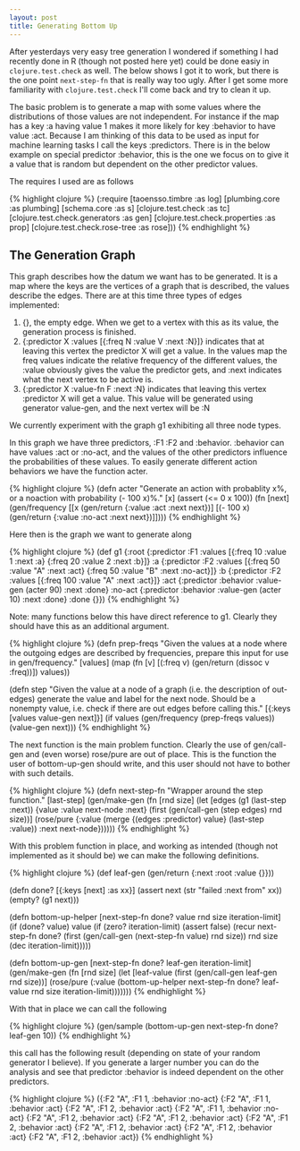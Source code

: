 ```yaml
---
layout: post
title: Generating Bottom Up
---
```


After yesterdays very easy tree generation I wondered if something I had recently
done in R (though not posted here yet) could be done easiy in `clojure.test.check`
as well.  The below shows I got it to work, but there is the one point `next-step-fn`
that is really way too ugly.  After I get some more familiarity with
`clojure.test.check` I'll come back and try to clean it up.

The basic problem is to generate a map with some values where the distributions
of those values are not independent.  For instance if the map has a key :a having
value 1 makes it more likely for key :behavior to have value :act.  Because I am
thinking of this data to be used as input for machine learning tasks I call the
keys :predictors.  There is in the below example on special predictor :behavior,
this is the one we focus on to give it a value that is random but dependent
on the other predictor values.

The requires I used are as follows

{% highlight clojure %}
(:require [taoensso.timbre :as log]
            [plumbing.core :as plumbing]
            [schema.core :as s]
            [clojure.test.check :as tc]
            [clojure.test.check.generators :as gen]
            [clojure.test.check.properties :as prop]
            [clojure.test.check.rose-tree :as rose]))
{% endhighlight %}

## The Generation Graph

This graph describes how the datum we want has to be generated.  It is a
map where the keys are the vertices of a graph that is described, the values
describe the edges.  There are at this time three types of edges implemented:

1. {}, the empty edge.  When we get to a vertex with this as its value, the
   generation process is finished.
2. {:predictor X :values [{:freq N :value V :next :N}]} indicates that at
   leaving this vertex the predictor X will get a value.  In the values map
   the freq values indicate the relative frequency of the different values,
   the :value obviously gives the value the predictor gets, and :next indicates
   what the next vertex to be active is.
3. {:predictor X :value-fn F :next :N} indicates that leaving this vertex
   :predictor X will get a value.  This value will be generated using generator
   value-gen, and the next vertex will be :N

We currently experiment with the graph g1 exhibiting all three node
types.

In this graph we have three predictors, :F1 :F2 and :behavior.  :behavior
can have values :act or :no-act, and the values of the other predictors
influence the probabilities of these values.  To easily generate different
action behaviors we have the function acter.

{% highlight clojure %}
(defn acter
  "Generate an action with probablity x%, or a noaction with probability (- 100 x)%."
  [x]
  (assert (<= 0 x 100))
  (fn [next]
    (gen/frequency [[x (gen/return {:value :act :next next})]
                    [(- 100 x) (gen/return {:value :no-act :next next})]])))
{% endhighlight %}

Here then is the graph we want to generate along

{% highlight clojure %}
(def g1 {:root {:predictor :F1 :values [{:freq 10 :value 1 :next :a}
                                       {:freq 20 :value 2 :next :b}]}
         :a {:predictor :F2 :values [{:freq 50 :value "A" :next :act}
                                    {:freq 50 :value "B" :next :no-act}]}
         :b {:predictor :F2 :values [{:freq 100 :value "A" :next :act}]}
         :act {:predictor :behavior :value-gen (acter 90) :next :done}
         :no-act {:predictor :behavior :value-gen (acter 10) :next :done}
         :done {}})
{% endhighlight %}

Note: many functions below this have direct reference to g1.  Clearly they should
have this as an additional argument.

{% highlight clojure %}
(defn prep-freqs
  "Given the values at a node where the outgoing edges are described by frequencies,
  prepare this input for use in gen/frequency."
  [values]
  (map (fn [v] [(:freq v) (gen/return (dissoc v :freq))]) values))

(defn step
  "Given the value at a node of a graph (i.e. the description of out-edges) generate
  the value and label for the next node.  Should be a nonempty value, i.e. check if
  there are out edges before calling this."
  [{:keys [values value-gen next]}]
  (if values
    (gen/frequency (prep-freqs values))
    (value-gen next)))
{% endhighlight %}

The next function is the main problem function.  Clearly the use of gen/call-gen and (even
worse) rose/pure are out of place.  This is the function the user of bottom-up-gen
should write, and this user should not have to bother with such details.

{% highlight clojure %}
(defn next-step-fn
  "Wrapper around the step function."
  [last-step]
  (gen/make-gen
   (fn [rnd size]
     (let [edges                            (g1 (last-step :next))
           {value :value next-node :next}   (first (gen/call-gen (step edges) rnd size))]
       (rose/pure {:value (merge {(edges :predictor) value}
                                (last-step :value))
                   :next next-node})))))
{% endhighlight %}

With this problem function in place, and working as intended (though not implemented
as it should be) we can make the following definitions.

{% highlight clojure %}
(def leaf-gen (gen/return {:next :root :value {}}))

(defn done? [{:keys [next] :as xx}]
  (assert next (str "failed :next from" xx))
  (empty? (g1 next)))

(defn bottom-up-helper [next-step-fn done? value rnd size iteration-limit]
  (if (done? value)
    value
    (if (zero? iteration-limit)
      (assert false)
      (recur next-step-fn
             done?
             (first (gen/call-gen (next-step-fn value) rnd size))
             rnd
             size
             (dec iteration-limit)))))

(defn bottom-up-gen [next-step-fn done? leaf-gen iteration-limit]
  (gen/make-gen
   (fn [rnd size]
     (let [leaf-value (first (gen/call-gen leaf-gen rnd size))]
       (rose/pure (:value (bottom-up-helper next-step-fn done? leaf-value rnd size iteration-limit)))))))
{% endhighlight %}

With that in place we can call the following

{% highlight clojure %}
(gen/sample (bottom-up-gen next-step-fn done? leaf-gen 10))
{% endhighlight %}

this call has the following result (depending on state of your random generator I believe).  If
you generate a larger number you can do the analysis and see that predictor :behavior is indeed
dependent on the other predictors.

{% highlight clojure %}
({:F2 "A", :F1 1, :behavior :no-act}
 {:F2 "A", :F1 1, :behavior :act}
 {:F2 "A", :F1 2, :behavior :act}
 {:F2 "A", :F1 1, :behavior :no-act}
 {:F2 "A", :F1 2, :behavior :act}
 {:F2 "A", :F1 2, :behavior :act}
 {:F2 "A", :F1 2, :behavior :act}
 {:F2 "A", :F1 2, :behavior :act}
 {:F2 "A", :F1 2, :behavior :act}
 {:F2 "A", :F1 2, :behavior :act})
{% endhighlight %}
